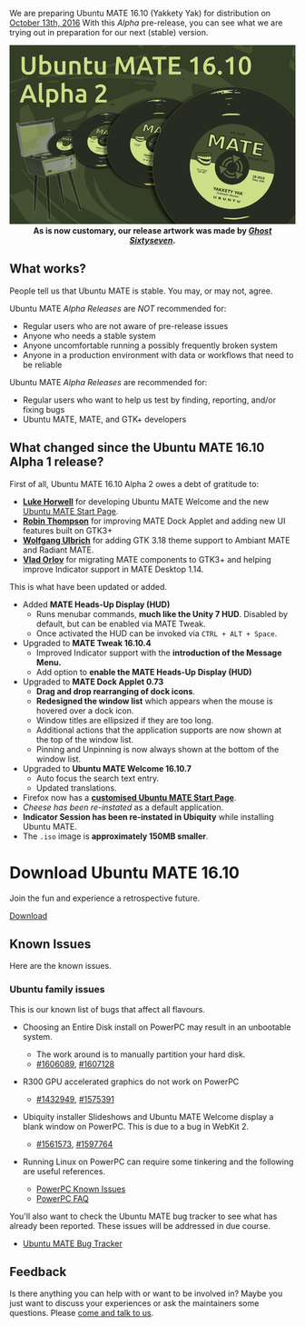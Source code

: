 <!--
.. title: Ubuntu MATE 16.10 Alpha 2
.. slug: ubuntu-mate-yakkety-alpha2
.. date: 2016-07-28 11:45:00 UTC
.. tags: Ubuntu,MATE,Yakkety,alpha2
.. link:
.. description: Ubuntu MATE 16.10 (Yakkety Yak) Alpha 2
.. type: text
.. author: Martin Wimpress
-->

We are preparing Ubuntu MATE 16.10 (Yakkety Yak) for distribution on
[October 13th, 2016](https://wiki.ubuntu.org/YakketyYak/ReleaseSchedule)
With this *Alpha* pre-release, you can see what we are trying out in
preparation for our next (stable) version.

<div align="center">
<img src="/gallery/blog/ubuntu-mate-1610-alpha2.png" alt="Ubuntu MATE 16.10 Alpha 2" /><br />
<b>As is now customary, our release artwork was made by <a href="https://www.youtube.com/channel/UCglkWuyZDppWD2BVsyI4r3A" target="_blank"><i>Ghost Sixtyseven</i></a>.</b>
</div>

## What works?

People tell us that Ubuntu MATE is stable. You may, or may not, agree.

Ubuntu MATE *Alpha Releases* are *NOT* recommended for:

  * Regular users who are not aware of pre-release issues
  * Anyone who needs a stable system
  * Anyone uncomfortable running a possibly frequently broken system
  * Anyone in a production environment with data or workflows that need to be reliable

Ubuntu MATE *Alpha Releases* are recommended for:

  * Regular users who want to help us test by finding, reporting, and/or fixing bugs
  * Ubuntu MATE, MATE, and GTK+ developers

## What changed since the Ubuntu MATE 16.10 Alpha 1 release?

First of all, Ubuntu MATE 16.10 Alpha 2 owes a debt of gratitude to:

  * **[Luke Horwell](https://ubuntu-mate.community/users/lah7/)** for developing Ubuntu MATE Welcome and the new [Ubuntu MATE Start Page](https://start.ubuntu-mate.org).
  * **[Robin Thompson](https://github.com/robint99)** for improving MATE Dock Applet and adding new UI features built on GTK3+
  * **[Wolfgang Ulbrich](https://github.com/raveit65)** for adding GTK 3.18 theme support to Ambiant MATE and Radiant MATE.
  * **[Vlad Orlov](https://github.com/monsta)** for migrating MATE components to GTK3+ and helping improve Indicator support in MATE Desktop 1.14.

This is what have been updated or added.

  * Added **MATE Heads-Up Display (HUD)**
    * Runs menubar commands, **much like the Unity 7 HUD**. Disabled by default, but can be enabled via MATE Tweak.
    * Once activated the HUD can be invoked via `CTRL + ALT + Space`.
  * Upgraded to **MATE Tweak 16.10.4**
    * Improved Indicator support with the **introduction of the Message Menu.**
    * Add option to **enable the MATE Heads-Up Display (HUD)**
  * Upgraded to **MATE Dock Applet 0.73**
    * **Drag and drop rearranging of dock icons**.
    * **Redesigned the window list** which appears when the mouse is hovered over a dock icon.
    * Window titles are ellipsized if they are too long.
    * Additional actions that the application supports are now shown at the top of the window list.
    * Pinning and Unpinning is now always shown at the bottom of the window list.
  * Upgraded to **Ubuntu MATE Welcome 16.10.7**
    * Auto focus the search text entry.
    * Updated translations.
  * Firefox now has a **[customised Ubuntu MATE Start Page](https://start.ubuntu-mate.org)**.
  * *Cheese has been re-instated* as a default application.
  * **Indicator Session has been re-instated in Ubiquity** while installing Ubuntu MATE.
  * The `.iso` image is **approximately 150MB smaller**.

<div class="bs-component">
    <div class="jumbotron">
        <h1>Download Ubuntu MATE 16.10</h1>
        <p>Join the fun and experience a retrospective future.</p>
        <a href="/download/" class="btn btn-primary btn-lg">Download</a>
        </p>
    </div>
</div>

## Known Issues

Here are the known issues.

### Ubuntu family issues

This is our known list of bugs that affect all flavours.

  * Choosing an Entire Disk install on PowerPC may result in an unbootable system.
    * The work around is to manually partition your hard disk.
    * [#1606089](https://bugs.launchpad.net/bugs/1606089),
    [#1607128](https://bugs.launchpad.net/bugs/1607128)

  * R300 GPU accelerated graphics do not work on PowerPC
    * [#1432949](https://bugs.launchpad.net/bugs/1432949),
    [#1575391](https://bugs.launchpad.net/bugs/1575391)

  * Ubiquity installer Slideshows and Ubuntu MATE Welcome display a blank window on PowerPC. This is due to a bug in WebKit 2.
    * [#1561573](https://bugs.launchpad.net/bugs/1561573),
    [#1597764](https://bugs.launchpad.net/bugs/1597764)

  * Running Linux on PowerPC can require some tinkering and the following are useful references.
    * [PowerPC Known Issues](https://wiki.ubuntu.com/PowerPCKnownIssues)
    * [PowerPC FAQ](https://wiki.ubuntu.com/PowerPCFAQ)

You'll also want to check the Ubuntu MATE bug tracker to see what has already
been reported. These issues will be addressed in due course.

  * [Ubuntu MATE Bug Tracker](https://bugs.launchpad.net/ubuntu-mate)

## Feedback

Is there anything you can help with or want to be involved in? Maybe you just
want to discuss your experiences or ask the maintainers some questions. Please
[come and talk to us](https://ubuntu-mate.community/).
